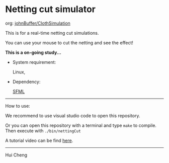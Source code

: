 # Netting cut simulator
org: [johnBuffer/ClothSimulation](https://github.com/johnBuffer/ClothSimulation)

This is for a real-time netting cut simulations.

You can use your mouse to cut the netting and see the effect!

**This is a on-going study...**



* System requirement:

  Linux,

* Dependency:

  [SFML](https://www.sfml-dev.org/)

---

How to use:

We recommend to use visual studio code to open this repository.



Or you can open this repository with a terminal and type ```make``` to compile. Then execute with ``` ./bin/nettingCut ```

 A tutorial video can be find [here](https://youtu.be/bfD2LnTdNSo).


----

Hui Cheng
